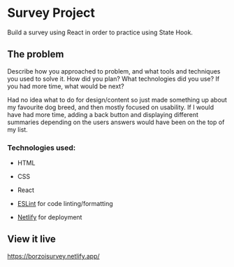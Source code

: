 # Survey Project

Build a survey using React in order to practice using State Hook.

## The problem

Describe how you approached to problem, and what tools and techniques you used to solve it. How did you plan? What technologies did you use? If you had more time, what would be next?

Had no idea what to do for design/content so just made something up about my favourite dog breed, and then mostly focused on usability. If I would have had more time, adding a back button and displaying different summaries depending on the users answers would have been on the top of my list. 

### Technologies used:

- HTML
- CSS
- React

- [ESLint](https://eslint.org/) for code linting/formatting
- [Netlify](https://www.netlify.com/) for deployment


## View it live

https://borzoisurvey.netlify.app/
